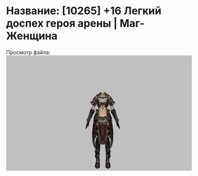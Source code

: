 # Название: [10265] +16 Легкий доспех героя арены | Маг-Женщина

Просмотр файла:
![p050031.png](p050031.png)